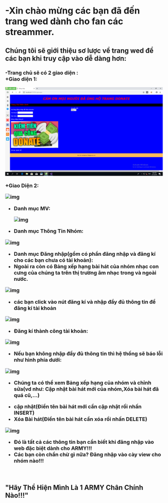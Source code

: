 <h1>-Xin chào mừng các bạn đã đến trang wed dành cho fan các streammer.</h1>
<h2>Chúng tôi sẽ giới thiệu sơ lược về trang wed để các bạn khi truy cập vào dễ dàng hơn: </h2>
<h3> -Trang chủ sẽ có 2 giao diện :<br>
  +Giao diện 1:
  
  ![img](Untitled.png)
  
+Giao Diện 2:

  ![img](2.PNG)
  
  - Danh mục MV:<br>
  
    ![img](3.PNG)
    
  - Danh mục Thông Tin Nhóm:<br>
  
  ![img](10.PNG)
  
  - Danh mục Đăng nhập(gồm có phần đăng nhập và đăng kí cho các bạn chưa có tài khoản):<br>
  - Ngoài ra còn có Bảng xếp hạng bài hát của nhóm nhạc con cưng của chúng ta trên thị trường âm nhạc trong và ngoài nước.
  
  ![img](5.PNG)
  
  + các bạn click vào nút đăng kí và nhập đầy đủ thông tin để đăng kí tài khoản
  
  ![img](6.PNG)
  
  + Đăng kí thành công tài khoản:
  
  ![img](7.PNG)
  
  + Nếu bạn không nhập đầy đủ thông tin thì hệ thống sẽ báo lỗi như hình phía dưới:
  
  ![img](9.PNG)
  
  - Chúng ta có thể xem Bảng xếp hạng của nhóm và chỉnh sửa(vd như: Cập nhật bài hát mới của nhóm,Xóa bài hát đã quá cũ,...)<br>
  + cập nhật(Điền tên bài hát mới cần cập nhật rối nhấn INSERT)
  + Xóa Bài hát(Điền tên bài hát cần xóa rồi nhấn DELETE)
 
  ![img](8.PNG)
  
  - Đó là tất cả các thông tin bạn cần biết khi đăng nhập vào web đặc biệt dành cho ARMY!!!
  - Các bạn còn chần chừ gì nữa? Đăng nhập vào cày view cho nhóm nào!!!</h3><br>
  <h2>"Hãy Thể Hiện Mình Là 1 ARMY Chân Chính Nào!!!"</h2>
